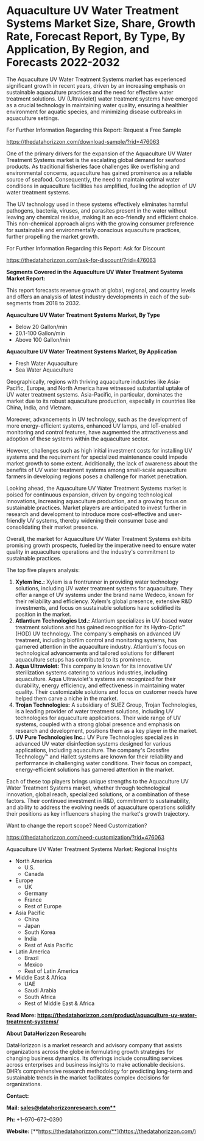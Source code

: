 ﻿# **Aquaculture UV Water Treatment Systems Market Size, Share, Growth Rate, Forecast Report, By Type, By Application, By Region, and Forecasts 2022-2032**
The Aquaculture UV Water Treatment Systems market has experienced significant growth in recent years, driven by an increasing emphasis on sustainable aquaculture practices and the need for effective water treatment solutions. UV (Ultraviolet) water treatment systems have emerged as a crucial technology in maintaining water quality, ensuring a healthier environment for aquatic species, and minimizing disease outbreaks in aquaculture settings.

For Further Information Regarding this Report: Request a Free Sample

<https://thedatahorizzon.com/download-sample/?rid=476063>

One of the primary drivers for the expansion of the Aquaculture UV Water Treatment Systems market is the escalating global demand for seafood products. As traditional fisheries face challenges like overfishing and environmental concerns, aquaculture has gained prominence as a reliable source of seafood. Consequently, the need to maintain optimal water conditions in aquaculture facilities has amplified, fueling the adoption of UV water treatment systems.

The UV technology used in these systems effectively eliminates harmful pathogens, bacteria, viruses, and parasites present in the water without leaving any chemical residue, making it an eco-friendly and efficient choice. This non-chemical approach aligns with the growing consumer preference for sustainable and environmentally conscious aquaculture practices, further propelling the market growth.

For Further Information Regarding this Report: Ask for Discount

<https://thedatahorizzon.com/ask-for-discount/?rid=476063>

**Segments Covered in the Aquaculture UV Water Treatment Systems Market Report:**

This report forecasts revenue growth at global, regional, and country levels and offers an analysis of latest industry developments in each of the sub-segments from 2018 to 2032.

**Aquaculture UV Water Treatment Systems Market, By Type**

- Below 20 Gallon/min
- 20.1-100 Gallon/min
- Above 100 Gallon/min

**Aquaculture UV Water Treatment Systems Market, By Application**

- Fresh Water Aquaculture
- Sea Water Aquaculture

Geographically, regions with thriving aquaculture industries like Asia-Pacific, Europe, and North America have witnessed substantial uptake of UV water treatment systems. Asia-Pacific, in particular, dominates the market due to its robust aquaculture production, especially in countries like China, India, and Vietnam.

Moreover, advancements in UV technology, such as the development of more energy-efficient systems, enhanced UV lamps, and IoT-enabled monitoring and control features, have augmented the attractiveness and adoption of these systems within the aquaculture sector.

However, challenges such as high initial investment costs for installing UV systems and the requirement for specialized maintenance could impede market growth to some extent. Additionally, the lack of awareness about the benefits of UV water treatment systems among small-scale aquaculture farmers in developing regions poses a challenge for market penetration.

Looking ahead, the Aquaculture UV Water Treatment Systems market is poised for continuous expansion, driven by ongoing technological innovations, increasing aquaculture production, and a growing focus on sustainable practices. Market players are anticipated to invest further in research and development to introduce more cost-effective and user-friendly UV systems, thereby widening their consumer base and consolidating their market presence.

Overall, the market for Aquaculture UV Water Treatment Systems exhibits promising growth prospects, fueled by the imperative need to ensure water quality in aquaculture operations and the industry's commitment to sustainable practices.



The top five players analysis: 

1. **Xylem Inc.:** Xylem is a frontrunner in providing water technology solutions, including UV water treatment systems for aquaculture. They offer a range of UV systems under the brand name Wedeco, known for their reliability and efficiency. Xylem's global presence, extensive R&D investments, and focus on sustainable solutions have solidified its position in the market.
1. **Atlantium Technologies Ltd.:** Atlantium specializes in UV-based water treatment solutions and has gained recognition for its Hydro-Optic™ (HOD) UV technology. The company's emphasis on advanced UV treatment, including biofilm control and monitoring systems, has garnered attention in the aquaculture industry. Atlantium's focus on technological advancements and tailored solutions for different aquaculture setups has contributed to its prominence.
1. **Aqua Ultraviolet:** This company is known for its innovative UV sterilization systems catering to various industries, including aquaculture. Aqua Ultraviolet's systems are recognized for their durability, energy efficiency, and effectiveness in maintaining water quality. Their customizable solutions and focus on customer needs have helped them carve a niche in the market.
1. **Trojan Technologies:** A subsidiary of SUEZ Group, Trojan Technologies, is a leading provider of water treatment solutions, including UV technologies for aquaculture applications. Their wide range of UV systems, coupled with a strong global presence and emphasis on research and development, positions them as a key player in the market.
1. **UV Pure Technologies Inc.:** UV Pure Technologies specializes in advanced UV water disinfection systems designed for various applications, including aquaculture. The company's Crossfire Technology™ and Hallett systems are known for their reliability and performance in challenging water conditions. Their focus on compact, energy-efficient solutions has garnered attention in the market.

Each of these top players brings unique strengths to the Aquaculture UV Water Treatment Systems market, whether through technological innovation, global reach, specialized solutions, or a combination of these factors. Their continued investment in R&D, commitment to sustainability, and ability to address the evolving needs of aquaculture operations solidify their positions as key influencers shaping the market's growth trajectory.

Want to change the report scope? Need Customization?

<https://thedatahorizzon.com/need-customization/?rid=476063>

Aquaculture UV Water Treatment Systems Market: Regional Insights

- North America
  - U.S.
  - Canada
- Europe
  - UK
  - Germany
  - France
  - Rest of Europe
- Asia Pacific
  - China
  - Japan
  - South Korea
  - India
  - Rest of Asia Pacific
- Latin America
  - Brazil
  - Mexico
  - Rest of Latin America
- Middle East & Africa
  - UAE
  - Saudi Arabia
  - South Africa
  - Rest of Middle East & Africa

**Read More: https://thedatahorizzon.com/product/aquaculture-uv-water-treatment-systems/**

**About DataHorizzon Research:**

DataHorizzon is a market research and advisory company that assists organizations across the globe in formulating growth strategies for changing business dynamics. Its offerings include consulting services across enterprises and business insights to make actionable decisions. DHR’s comprehensive research methodology for predicting long-term and sustainable trends in the market facilitates complex decisions for organizations.

**Contact:**

**Mail: [sales@datahorizzonresearch.com**](mailto:sales@datahorizzonresearch.com)**

**Ph:** +1–970–672–0390

**Website:** [**https://thedatahorizzon.com/**](https://thedatahorizzon.com/)


